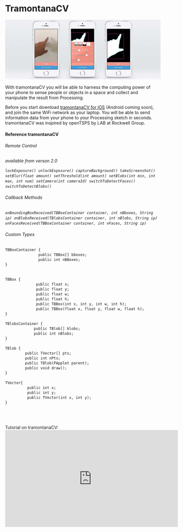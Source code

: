 # TramontanaCV

![](../img/tramontanaCV.jpg)

With tramontanaCV you will be able to harness the computing power of your phone to sense people or objects in a space and collect and manipulate the result from Processing.

Before you start download [tramontanaCV for iOS](https://apps.apple.com/us/app/libretspswp/id1276040950) (Android coming soon), and join the same WiFi network as your laptop. You will be able to send information data from your phone to your Processing sketch in seconds. tramontanaCV was inspired by openTSPS by LAB at Rockwell Group.





#### Reference tramontanaCV

###### Remote Control
*available from verson 2.0*

*`lockExposure()
unlockExposure()
captureBackground()
takeScreenshot()
setBlur(float amount)
setThreshold(int amount)
setBlobs(int min, int max, int num)
setCamera(int cameraId)
switchToDetectFaces()
switchToDetectBlobs()`*


###### Callback Methods

*`onBoundingBoxReceived(TBBoxContainer container, int nBboxes, String ip)
onBlobsReceived(TBlobsContainer container, int nBlobs, String ip)
onFacesReceived(TBBoxContainer container, int nFaces, String ip)`*

###### Custom Types
	
	TBBoxContainer {
	               public TBBox[] bboxes;
	               public int nBBoxes;
	}


	TBBox {
	              public float x;
	              public float y;
	              public float w;
	              public float h;
	              public TBBox(int x, int y, int w, int h);
	              public TBBox(float x, float y, float w, float h);
	}

	TBlobsContainer {
	             public TBlob[] blobs;
	             public int nBlobs;
	}

	TBlob { 
	         public TVector[] pts;
	         public int nPts;
	         public TBlob(PApplet parent);
	         public void draw();
	}

	TVector{
	          public int x;
	          public int y;
	          public TVector(int x, int y);
	}
	
	
	
<br>
<br>
<br>
Tutorial on tramontanaCV:	
<iframe width="560" height="315" src="https://www.youtube.com/embed/UmwPaDm-7NM" title="YouTube video player" frameborder="0" allow="accelerometer; autoplay; clipboard-write; encrypted-media; gyroscope; picture-in-picture" allowfullscreen></iframe>